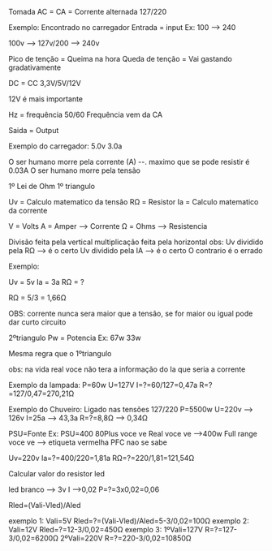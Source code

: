 Tomada 
AC = CA = Corrente alternada
127/220

Exemplo: Encontrado no carregador
Entrada = input
Ex: 100 --> 240

100v --> 127v/200 --> 240v

Pico de tenção = Queima na hora
Queda de tenção = Vai gastando gradativamente

DC = CC
3,3V/5V/12V

12V é mais importante

Hz = frequência 50/60
Frequência vem da CA

Saida = Output

Exemplo do carregador:
5.0v
3.0a

O ser humano morre pela corrente (A) --. maximo que se pode resistir é 0.03A
O ser humano morre pela tensão

1º Lei de Ohm
1º triangulo

Uv = Calculo matematico da tensão 
RΩ = Resistor 
Ia = Calculo matematico da corrente

V = Volts
A = Amper --> Corrente
Ω = Ohms --> Resistencia

Divisão feita pela vertical
multiplicação feita pela horizontal
obs:
Uv dividido pela RΩ --> é o certo
Uv dividido pela IA --> é o certo
O contrario é o errado

Exemplo:

Uv = 5v
Ia = 3a
RΩ = ?

RΩ = 5/3 = 1,66Ω 

OBS: corrente nunca sera maior que a tensão, se for maior ou igual pode dar curto circuito

2ºtriangulo
Pw = Potencia
Ex: 67w
33w

Mesma regra que o 1ºtriangulo 

obs: na vida real voce não tera a informação do Ia que seria a corrente

Exemplo da lampada:
P=60w
U=127V
I=?=60/127=0,47a
R=?=127/0,47=270,21Ω

Exemplo do Chuveiro: Ligado nas tensões 127/220
P=5500w
U=220v --> 126v
I=25a --> 43,3a
R=?=8,8Ω --> 0,34Ω 

PSU=Fonte
Ex: PSU=400
80Plus voce ve
Real voce ve -->400w
Full range voce ve --> etiqueta vermelha
PFC nao se sabe

Uv=220v
Ia=?=400/220=1,81a
RΩ=?=220/1,81=121,54Ω

Calcular valor do resistor led

led branco --> 3v
I -->0,02
P=?=3x0,02=0,06

Rled=(Vali-Vled)/Aled

exemplo 1:
Vali=5V
Rled=?=(Vali-Vled)/Aled=5-3/0,02=100Ω
exemplo 2:
Vali=12V
Rled=?=12-3/0,02=450Ω
exemplo 3:
1ºVali=127V
R=?=127-3/0,02=6200Ω
2ºVali=220V
R=?=220-3/0,02=10850Ω
